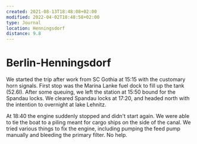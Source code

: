 ```yaml
---
created: 2021-08-13T18:48:08+02:00
modified: 2022-04-02T18:48:58+02:00
type: Journal
location: Henningsdorf
distance: 9.8
---
```


# Berlin-Henningsdorf

We started the trip after work from SC Gothia at 15:15 with the customary horn signals.
First stop was the Marina Lanke fuel dock to fill up the tank (52.6l). After some queuing, we left the station at 15:50 bound for the Spandau locks.
We cleared Spandau locks at 17:20, and headed north with the intention to overnight at lake Lehnitz.

At 18:40 the engine suddenly stopped and didn't start again. We were able to tie the boat to a piling meant for cargo ships on the side of the canal.
We tried various things to fix the engine, including pumping the feed pump manually and bleeding the primary filter. No help.
